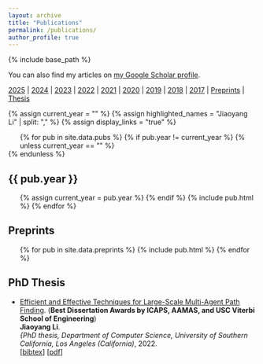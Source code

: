 ```yaml
---
layout: archive
title: "Publications"
permalink: /publications/
author_profile: true
---
```


{% include base_path %}

You can also find my articles on
<a href="https://scholar.google.com/citations?user=F5qzvmkAAAAJ&hl=en">my Google Scholar profile</a>.
<br>

<a href="#year2025">2025</a> |
<a href="#year2024">2024</a> |
<a href="#year2023">2023</a> |
<a href="#year2022">2022</a> |
<a href="#year2021">2021</a> |
<a href="#year2020">2020</a> |
<a href="#year2019">2019</a> |
<a href="#year2018">2018</a> |
<a href="#year2017">2017</a> |
<a href="#preprints">Preprints</a> |
<a href="#thesis">Thesis</a>

<!--{% assign sorted_pubs = site.data.pubs | sort: "year" | reverse %}-->
{% assign current_year = "" %}
{% assign highlighted_names = "Jiaoyang Li" | split: "," %}
{% assign display_links = "true" %}

<ul style="margin:0;">
{% for pub in site.data.pubs %}
    {% if pub.year != current_year %}
        {% unless current_year == "" %}
            </ul>
        {% endunless %}
        <h2>{{ pub.year }}</h2><a name="year{{ pub.year }}"></a>
        <ul>
        {% assign current_year = pub.year %}
    {% endif %}
    {% include pub.html %}
{% endfor %}
</ul>


<h2>Preprints</h2><a name="preprints"></a>
<ul>
    {% for pub in site.data.preprints %}
        {% include pub.html %}
    {% endfor %}
</ul>

<h2>PhD Thesis</h2><a name="thesis"></a>
<ul>
    <li>
        <a href="/publications/LiPhD22">Efficient and Effective Techniques for Large-Scale Multi-Agent Path Finding</a>.
        (<b>Best Dissertation Awards by ICAPS, AAMAS, and USC Viterbi School of Engineering</b>)<br/>
        <b>Jiaoyang Li</b>.<br/>
        <i>{PhD thesis, Department of Computer Science, University of Southern California, Los Angeles (California)</i>, 2022.<br/>
        [<a href="javascript:void(0)" onclick="(function(target, id) { if ($('#' + id).css('display') == 'block') { $('#' + id).hide('fast'); $(target).text('bibtex') } else { $('#' + id).show('fast'); $(target).text('bibtex▲') } })(this, 'bibtex-LiPhD22');">bibtex</a>]
        [<a href="/files/phd-thesis-final.pdf">pdf</a>]
        <div id="bibtex-LiPhD22" style="display:none; font-size:small">
            <pre>@phdthesis{LiPhD22,
  title     = {Efficient and Effective Techniques for Large-Scale Multi-Agent Path Finding},
  author    = {Jiaoyang Li},
  school    = {University of Southern California},
  year      = {2022}
}</pre></div>
    </li>
</ul>